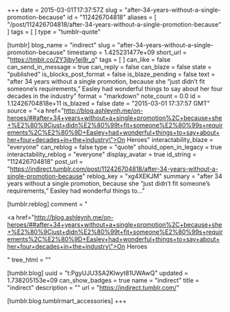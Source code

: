 +++
date = 2015-03-01T17:37:57Z
slug = "after-34-years-without-a-single-promotion-because"
id = "112426704818"
aliases = [ "/post/112426704818/after-34-years-without-a-single-promotion-because" ]
tags = [ ]
type = "tumblr-quote"

[tumblr]
blog_name = "indirect"
slug = "after-34-years-without-a-single-promotion-because"
timestamp = 1.425231477e+09
short_url = "https://tmblr.co/ZY3jby1ej9r_o"
tags = [ ]
can_like = false
can_send_in_message = true
can_reply = false
can_blaze = false
state = "published"
is_blocks_post_format = false
is_blaze_pending = false
text = "after 34 years without a single promotion, because she “just didn’t fit someone’s requirements,” Easley had wonderful things to say about her four decades in the industry"
format = "markdown"
note_count = 0.0
id = 1.12426704818e+11
is_blazed = false
date = "2015-03-01 17:37:57 GMT"
source = "<a href=\"http://blog.ashleynh.me/on-heroes/##after+34+years+without+a+single+promotion%2C+because+she+%E2%80%9Cjust+didn%E2%80%99t+fit+someone%E2%80%99s+requirements%2C%E2%80%9D+Easley+had+wonderful+things+to+say+about+her+four+decades+in+the+industry\">On Heroes</a>"
interactability_blaze = "everyone"
can_reblog = false
type = "quote"
should_open_in_legacy = true
interactability_reblog = "everyone"
display_avatar = true
id_string = "112426704818"
post_url = "https://indirect.tumblr.com/post/112426704818/after-34-years-without-a-single-promotion-because"
reblog_key = "xg4XEKJM"
summary = "after 34 years without a single promotion, because she “just didn’t fit someone’s requirements,” Easley had wonderful things to..."

[tumblr.reblog]
comment = "<p><a href=\"http://blog.ashleynh.me/on-heroes/##after+34+years+without+a+single+promotion%2C+because+she+%E2%80%9Cjust+didn%E2%80%99t+fit+someone%E2%80%99s+requirements%2C%E2%80%9D+Easley+had+wonderful+things+to+say+about+her+four+decades+in+the+industry\">On Heroes</a></p>"
tree_html = ""

[tumblr.blog]
uuid = "t:PgyUJU3SA2Klwyt81UWAwQ"
updated = 1.738205153e+09
can_show_badges = true
name = "indirect"
title = "indirect"
description = ""
url = "https://indirect.tumblr.com/"

[tumblr.blog.tumblrmart_accessories]
+++
